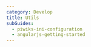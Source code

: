 ```yaml
---
category: Develop
title: Utils
subGuides:
  - piwiks-ini-configuration
  - angularjs-getting-started
---
```

